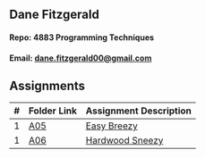 ## Dane Fitzgerald
#### Repo: 4883 Programming Techniques
#### Email: dane.fitzgerald00@gmail.com
## Assignments
|  #  | Folder Link                            | Assignment Description                               |
| :-: | -------------------------------------- | ---------------------------------------------------- |
|  1  | [A05](Assignments/Easy) | [Easy Breezy](Assignments/Easy) |
|  1  | [A06](Assignments/Hard) | [Hardwood Sneezy](Assignments/Hard) |
